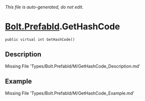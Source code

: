 *This file is auto-generated, do not edit.*

# [Bolt.PrefabId](Types/Bolt.PrefabId.md).GetHashCode
`public virtual int GetHashCode()`
## Description
Missing File 'Types/Bolt.PrefabId/M/GetHashCode_Description.md'
## Example
Missing File 'Types/Bolt.PrefabId/M/GetHashCode_Example.md'
